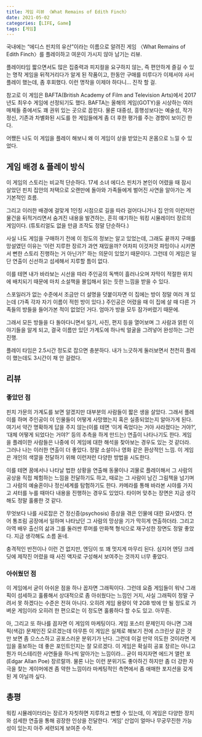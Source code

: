 ```yaml
---
title: 게임 리뷰 〈What Remains of Edith Finch〉
date: 2021-05-02
categories: [LIFE, Game]
tags: [게임]
---
```


국내에는 “에디스 핀치의 유산”이라는 이름으로 알려진 게임 〈What Remains of Edith Finch〉를 플레이하고 여운이 가시지 않아 남기는 리뷰.

플레이타임 짧으면서도 많은 집중력과 피지컬을 요구하지 않는, 즉 편안하게 즐길 수 있는 명작 게임을 뒤적거리다가 알게 된 작품이고, 한동안 구매를 미루다가 이제서야 사서 플레이 했는데, 좀 후회했다. 이런 명작을 이제야 하다니… 진작 할 걸.

참고로 이 게임은 BAFTA(British Academy of Film and Television Arts)에서 2017년도 최우수 게임에 선정되기도 했다. BAFTA는 올해의 게임(GOTY)을 시상하는 여러 매체들 중에서도 꽤 권위 있는 곳으로 꼽힌다. 물론 대중성, 흥행성보다는 예술성, 작가 정신, 기존과 차별화된 시도를 한 게임들에게 좀 더 후한 평가를 주는 경향이 보이긴 한다.

어쨌든 나도 이 게임을 플레이 해보니 왜 이 게임이 상을 받았는지 온몸으로 느낄 수 있었다.

## 게임 배경 & 플레이 방식

이 게임의 스토리는 비교적 단순하다. 17세 소녀 에디스 핀치가 본인이 어렸을 때 잠시 살았던 핀치 집안의 저택으로 오랜만에 돌아와 가족들에게 벌어진 사연을 알아가는 게 기본적인 흐름.

그리고 이러한 배경에 걸맞게 1인칭 시점으로 길을 따라 걸어다니거나 집 안의 이런저런 물건을 뒤적거리면서 숨겨진 내용을 발견하는, 흔히 얘기하는 워킹 시뮬레이터 장르의 게임이다. (튜토리얼도 없을 만큼 조작도 정말 단순하다.)

사실 나도 게임을 구매하기 전에 이 정도의 정보는 알고 있었는데, 그래도 끝까지 구매를 망설였던 이유는 ‘이런 지루한 장르가 과연 재밌을까? 어차피 이것저것 파밍이나 시키면서 뻔한 스토리 진행하는 거 아닌가?’ 하는 의문이 있었기 때문이다. 그런데 이 게임은 일단 연출이 신선하고 섬세해서 지루할 틈이 없다.

이를 테면 내가 바라보는 시선을 따라 주인공의 독백이 흘러나오며 자막이 적절한 위치에 배치되기 때문에 마치 소설책을 몰입해서 읽는 듯한 느낌을 받을 수 있다.

스포일러가 없는 수준에서 조금만 더 설명을 덧붙이자면 이 집에는 방이 정말 여러 개 있는데 (가족 각자 자기 이름이 적힌 방이 있다.) 주인공은 어렸을 때 이 집에 살 때 다른 가족들의 방들을 들어가본 적이 없었던 거다. 엄마가 방을 모두 잠가버렸기 때문에.

그래서 모든 방들을 다 돌아다니면서 일기, 사진, 편지 등을 열어보며 그 사람과 얽힌 이야기들을 알게 되고, 결국 이름만 있던 가계도에 하나씩 얼굴을 그려넣어 완성하는 그런 진행.

플레이 타임은 2.5시간 정도로 잡으면 충분하다. 내가 느긋하게 둘러보면서 천천히 플레이 했는데도 3시간이 채 안 걸렸다.

## 리뷰

### 좋았던 점

핀치 가문의 가계도를 보면 알겠지만 대부분의 사람들이 짧은 생을 살았다. 그래서 플레이를 하며 주인공이 이 인물들이 어떻게 사망했는지 혹은 실종되었는지 알아가게 된다. 여기서 약간 명확하게 답을 주지 않는(이를 테면 ‘이게 죽었다는 거야 사라졌다는 거야?’, ‘대체 어떻게 되었다는 거야?’ 등의 추측을 하게 만드는) 연출이 나타나기도 한다. 게임을 플레이한 사람들은 나중에 이 게임에 대한 해석을 찾아보는 경우도 있는 것 같더라. 그러나 나는 이러한 연출이 더 좋았다. 정말 소설이나 영화 같은 환상적인 느낌. 이 게임은 개인의 색깔을 전달하기 위해 이런저런 다양한 방법을 시도한다.

이를 테면 꿈에서나 나타날 법한 상황을 연출해 동물이나 괴물로 플레이해서 그 사람의 공상을 직접 체험하는 느낌을 전달하기도 하고, 때로는 그 사람이 남긴 그림책을 넘기며 그 사람의 예술혼이나 정신세계를 탐험하기도 한다. 카메라를 통해 바라본 시야를 가지고 셔터를 누를 때마다 내용을 진행하는 경우도 있었다. 타이머 맞추는 장면은 지금 생각해도 정말 훌륭한 것 같다.

무엇보다 나를 사로잡은 건 정신증(psychosis) 증상을 겪은 인물에 대한 묘사였다. 연어 통조림 공장에서 일하며 나타났던 그 사람의 망상을 기가 막히게 연출하더라. 그리고 아역 배우 출신의 삶과 그를 둘러싼 루머를 만화책 형식으로 재구성한 장면도 정말 좋았다. 지금 생각해도 소름 돋네.

충격적인 반전이나 이런 건 없지만, 엔딩이 또 꽤 멋지게 마무리 된다. 심지어 엔딩 크레딧에 제작진 어렸을 때 사진 액자로 구성해서 보여주는 것까지 너무 좋았다.

### 아쉬웠던 점

이 게임에서 굳이 아쉬운 점을 하나 꼽자면 그래픽이다. 그런데 요즘 게임들이 워낙 그래픽이 섬세하고 훌륭해서 상대적으로 좀 아쉬웠다는 느낌인 거지, 사실 그래픽이 정말 구려서 못 하겠다는 수준은 전혀 아니다. 오히려 게임 용량이 약 2GB 밖에 안 될 정도로 가벼운 게임이라 오히려 한 편으로는 이 정도면 훌륭하다 할 수도 있고. 아무튼.

아, 그리고 또 하나를 꼽자면 이 게임의 마케팅이다. 게임 포스터 문제인지 아니면 그래픽(색감) 문제인진 모르겠는데 아무튼 이 게임은 실제로 해보기 전에 스크린샷 같은 것만 보면 좀 으스스하고 공포스러운 분위기가 난다. 그런데 이걸 만약 의도한 것이라면 게임을 홍보하는 데 좋은 포인트인지는 잘 모르겠다. 이 게임은 확실히 공포 장르는 아니고 뭔가 미스테리한 사연들을 하나씩 알아가는 느낌이라… 굳이 따지자면 에드거 앨런 포(Edgar Allan Poe) 장르랄까. 물론 나는 이런 분위기도 좋아하긴 하지만 좀 더 강한 자극을 찾는 게이머에겐 좀 약한 느낌이라 마케팅적인 측면에서 좀 애매한 포지션을 갖게 된 게 아닐까 싶다.

## 총평

워킹 시뮬레이터라는 장르가 자칫하면 지루하고 뻔할 수 있는데, 이 게임은 다양한 장치와 섬세한 연출을 통해 굉장한 인상을 전달한다. ‘게임’ 산업이 얼마나 무궁무진한 가능성이 있는지 아주 세련되게 보여준 수작.